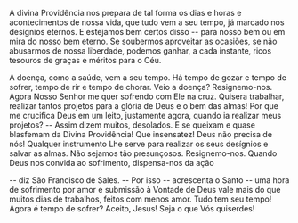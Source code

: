 
A divina Providência nos prepara de tal forma os dias e horas e acontecimentos de nossa vida, que tudo vem a seu tempo, já marcado nos desígnios eternos. E estejamos bem certos disso -- para nosso bem ou em mira do nosso bem eterno. Se soubermos aproveitar as ocasiões, se não abusarmos de nossa liberdade, podemos ganhar, a cada instante, ricos tesouros de graças e méritos para o Céu.

A doença, como a saúde, vem a seu tempo. Há tempo de gozar e tempo de sofrer, tempo de rir e tempo de chorar. Veio a doença? Resignemo-nos. Agora Nosso Senhor me quer sofrendo com Ele na cruz. Quisera trabalhar, realizar tantos projetos para a glória de Deus e o bem das almas! Por que me crucifica Deus em um leito, justamente agora, quando ia realizar meus projetos? -- Assim dizem muitos, desolados. E se queixam e quase blasfemam da Divina Providência! Que insensatez! Deus não precisa de nós! Qualquer instrumento Lhe serve para realizar os seus desígnios e salvar as almas. Não sejamos tão presunçosos. Resignemo-nos. Quando Deus nos convida ao sofrimento, dispensa-nos da ação

-- diz São Francisco de Sales. -- Por isso -- acrescenta o Santo -- uma hora de sofrimento por amor e submissão à Vontade de Deus vale mais do que muitos dias de trabalhos, feitos com menos amor. Tudo tem seu tempo! Agora é tempo de sofrer? Aceito, Jesus! Seja o que Vós quiserdes!

